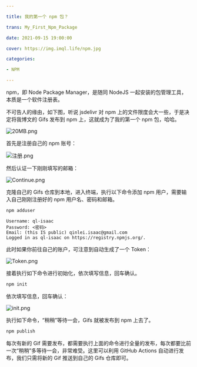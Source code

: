 ```yaml
---

title: 我的第一个 npm 包？

trans: My_First_Npm_Package

date: 2021-09-15 19:00:00

cover: https://img.imql.life/npm.jpg

categories:

- NPM

---
```


npm，即 Node Package Manager，是随同 NodeJS 一起安装的包管理工具，本质是一个软件注册表。

<!-- more -->

不可告人的缘由，如下图，听说 jsdelivr 对 npm 上的文件限度会大一些，于是决定将我博文的 Gifs 发布到 npm 上，这就成为了我的第一个 npm 包，哈哈。

![20MB.png](https://cdn.nlark.com/yuque/0/2022/png/8391941/1641302610139-378fc392-6601-4d23-a662-49a93b7c80f5.png#clientId=u0be106e6-455f-4&crop=0&crop=0&crop=1&crop=1&from=drop&id=u1eb29bc8&name=20MB.png&originHeight=93&originWidth=966&originalType=binary&ratio=1&rotation=0&showTitle=true&size=8394&status=done&style=shadow&taskId=ua6ed906e-7a2e-4db1-b5e4-4afc66e7922&title=20MB "20MB")

首先是注册自己的 npm 账号：

![注册.png](https://cdn.nlark.com/yuque/0/2022/png/8391941/1641302658975-de1073f9-f7f9-45b1-b5e3-f533a819f386.png#clientId=u0be106e6-455f-4&crop=0&crop=0&crop=1&crop=1&from=drop&id=ub762cb3f&name=%E6%B3%A8%E5%86%8C.png&originHeight=1030&originWidth=1920&originalType=binary&ratio=1&rotation=0&showTitle=true&size=60079&status=done&style=shadow&taskId=u35b64903-9585-47f5-9ddf-c804aba2d51&title=%E6%B3%A8%E5%86%8C "注册")

然后认证一下刚刚填写的邮箱：

![Continue.png](https://cdn.nlark.com/yuque/0/2022/png/8391941/1641302713102-9eff3913-a7ff-49ad-8d91-702e036fa6d6.png#clientId=u0be106e6-455f-4&crop=0&crop=0&crop=1&crop=1&from=drop&id=u0a020c1a&name=Continue.png&originHeight=525&originWidth=727&originalType=binary&ratio=1&rotation=0&showTitle=true&size=22018&status=done&style=shadow&taskId=ue2d15842-47ef-4ef3-be31-96aabd46fbb&title=Continue "Continue")

克隆自己的 Gifs 仓库到本地，进入终端，执行以下命令添加 npm 用户，需要输入自己刚刚注册好的 npm 用户名、密码和邮箱。

```bash
npm adduser
```

```
Username: ql-isaac
Password: <密码>
Email: (this IS public) qinlei.isaac@gmail.com
Logged in as ql-isaac on https://registry.npmjs.org/.
```

此时如果你前往自己的账户，可注意到自动生成了一个 Token：

![Token.png](https://cdn.nlark.com/yuque/0/2021/png/8391941/1640791330817-fbde3e76-b721-4c9c-af42-49213dacf5b2.png#clientId=ue6c9e26d-2bd2-4&crop=0&crop=0&crop=1&crop=1&from=drop&id=ua795709b&name=Token.png&originHeight=660&originWidth=1900&originalType=binary&ratio=1&rotation=0&showTitle=true&size=92313&status=done&style=shadow&taskId=u182127f3-0506-4e4a-9d50-c121b3856ff&title=Token "Token")

接着执行如下命令进行初始化，依次填写信息，回车确认。

```bash
npm init
```

依次填写信息，回车确认：

![init.png](https://cdn.nlark.com/yuque/0/2021/png/8391941/1640792844577-bb08312f-d419-4e83-ad31-a7c58bc384d5.png#clientId=ue6c9e26d-2bd2-4&crop=0&crop=0&crop=1&crop=1&from=drop&id=u77ed4f0b&name=init.png&originHeight=824&originWidth=981&originalType=binary&ratio=1&rotation=0&showTitle=true&size=72379&status=done&style=shadow&taskId=uf3e1dd7d-f419-4265-86a5-fc58ba40224&title=%E5%88%9D%E5%A7%8B%E5%8C%96 "初始化")

执行如下命令，“稍稍”等待一会，Gifs 就被发布到 npm 上去了。

```bash
npm publish
```

每次有新的 Gif 需要发布，都需要执行上面的命令进行全量的发布，每次都要比前一次“稍稍”多等待一会，非常难受。这里可以利用 GitHub Actions 自动进行发布，我们只需将新的 Gif 推送到自己的 Gifs 仓库即可。
